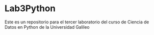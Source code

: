# Lab3Python
Este es un repositorio para el tercer laboratorio del curso de Ciencia de Datos en Python de la Universidad Galileo
